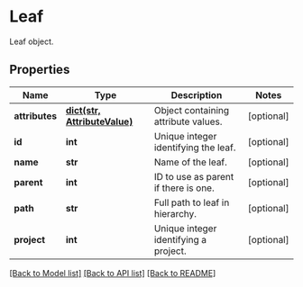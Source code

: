 # Leaf

Leaf object.
## Properties
Name | Type | Description | Notes
------------ | ------------- | ------------- | -------------
**attributes** | [**dict(str, AttributeValue)**](AttributeValue.md) | Object containing attribute values. | [optional] 
**id** | **int** | Unique integer identifying the leaf. | [optional] 
**name** | **str** | Name of the leaf. | [optional] 
**parent** | **int** | ID to use as parent if there is one. | [optional] 
**path** | **str** | Full path to leaf in hierarchy. | [optional] 
**project** | **int** | Unique integer identifying a project. | [optional] 

[[Back to Model list]](../README.md#documentation-for-models) [[Back to API list]](../README.md#documentation-for-api-endpoints) [[Back to README]](../README.md)


